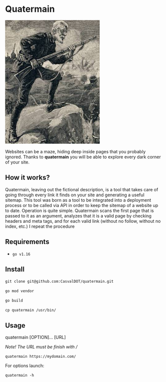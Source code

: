 # Quatermain

![Quatermain](./assets/main.jpg)

Websites can be a maze, hiding deep inside pages that you probably ignored. 
Thanks to **quatermain** you will be able to explore every dark corner of your site.

## How it works?
Quatermain, leaving out the fictional description, is a tool that takes care of going through every link it finds on your site and generating a useful sitemap. 
This tool was born as a tool to be integrated into a deployment process or to be called via API in order to keep the sitemap of a website up to date. 
Operation is quite simple. Quatermain scans the first page that is passed to it as an argument, 
analyzes that it is a valid page by checking headers and meta tags, and for each valid link (without no follow, without no index, etc.) I repeat the procedure 

## Requirements
- `go v1.16`

## Install
`git clone git@github.com:CasvalDOT/quatermain.git`

`go mod vendor`

`go build`

`cp quatermain /usr/bin/`

## Usage

quatermain [OPTION]... [URL]

*Note! The URL must be finish with /*

```
quatermain https://mydomain.com/
```

For options launch:
```
quatermain -h
```

